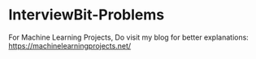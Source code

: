 # InterviewBit-Problems

For Machine Learning Projects, Do visit my blog for better explanations: https://machinelearningprojects.net/
